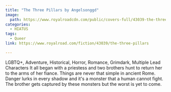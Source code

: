 ```yaml
---
title: "The Three Pillars by Angelsonggd"
image:
  path: https://www.royalroadcdn.com/public/covers-full/43039-the-three-pillars.jpg
categories:
  - HIATUS
tags:
  - Queer
link: https://www.royalroad.com/fiction/43039/the-three-pillars

---
```

LGBTQ+, Adventure, Historical, Horror, Romance, Grimdark, Multiple Lead Characters
It all began with a priestess and two brothers hunt to return her to the arms of her fiance. Things are never that simple in ancient Rome. Danger lurks in every shadow and it's a monster that a human cannot fight. The brother gets captured by these monsters but the worst is yet to come.